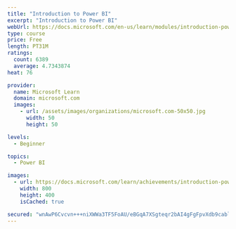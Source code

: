 ```yaml
---
title: "Introduction to Power BI"
excerpt: "Introduction to Power BI"
webUrl: https://docs.microsoft.com/en-us/learn/modules/introduction-power-bi/
type: course
price: Free
length: PT31M
ratings:
  count: 6389
  average: 4.7343874
heat: 76

provider:
  name: Microsoft Learn
  domain: microsoft.com
  images:
    - url: /assets/images/organizations/microsoft.com-50x50.jpg
      width: 50
      height: 50

levels:
  - Beginner

topics:
  - Power BI

images:
  - url: https://docs.microsoft.com/learn/achievements/introduction-power-bi-social.png
    width: 800
    height: 400
    isCached: true

secured: "wnAwP6Cvcvn+++niXWWa3TF5FoAU/eBGqA7XSgteqr2bAI4gFgFpvXdb9cablUjLwAivuTY7GEJpFkU7+sXUr4AgtU6Npi5vs8w6ywH07bqqimdymrvnwUSCQiLCxOA5Pca+B2dt7xR09f6pNPuJJXloAT5yzgnr1RS12qDrcU47g3V/OYAZi96iUuPEfYTirppIXIHReOW0VbgfgDEiHgSfyWzGE/jopxOHWibcUc4AHVZRAlmmoKj5KWvdfQXIP3IJisVrP0IOoFBZz19W/yL/l7Y3A5TvwDEp1mKCrfH/Qb1XSOD8ObZQVjGFQ/WoDjl4wGxc4TDe0x0qL6aRRE6+Xxn0TqpDannCDqxGSixjM82FvRj9fMkAG4iwZHvLLKUYoQq2rwhwuY+QFpI66RAhg2HspawQ0D12t0ufY2Q=;YhZUZvt+uGof4jNxxkY6pA=="
---
```


